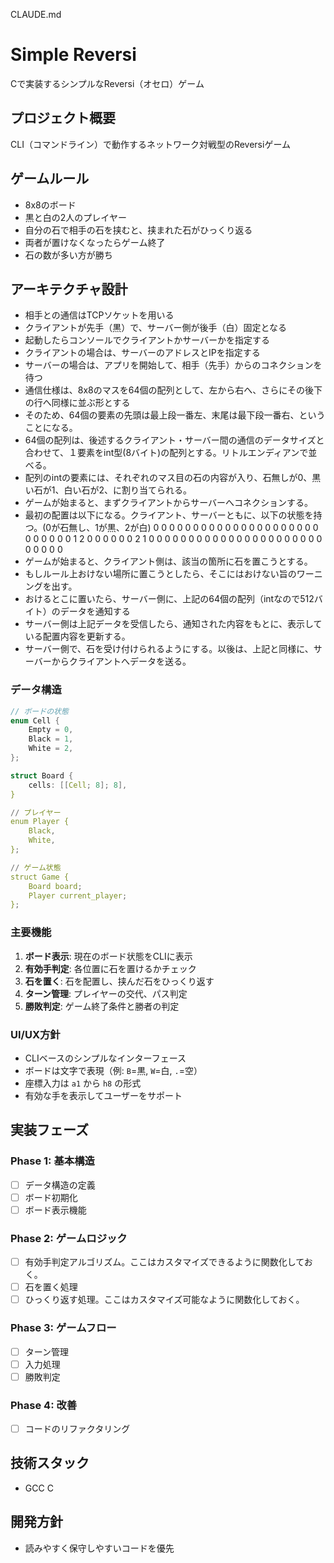 CLAUDE.md

# Simple Reversi

Cで実装するシンプルなReversi（オセロ）ゲーム

## プロジェクト概要

CLI（コマンドライン）で動作するネットワーク対戦型のReversiゲーム

## ゲームルール
- 8x8のボード
- 黒と白の2人のプレイヤー
- 自分の石で相手の石を挟むと、挟まれた石がひっくり返る
- 両者が置けなくなったらゲーム終了
- 石の数が多い方が勝ち

## アーキテクチャ設計
- 相手との通信はTCPソケットを用いる
- クライアントが先手（黒）で、サーバー側が後手（白）固定となる
- 起動したらコンソールでクライアントかサーバーかを指定する
- クライアントの場合は、サーバーのアドレスとIPを指定する
- サーバーの場合は、アプリを開始して、相手（先手）からのコネクションを待つ
- 通信仕様は、8x8のマスを64個の配列として、左から右へ、さらにその後下の行へ同様に並ぶ形とする
- そのため、64個の要素の先頭は最上段一番左、末尾は最下段一番右、ということになる。
- 64個の配列は、後述するクライアント・サーバー間の通信のデータサイズと合わせて、１要素をint型(8バイト)の配列とする。リトルエンディアンで並べる。
- 配列のintの要素には、それぞれのマス目の石の内容が入り、石無しが0、黒い石が1、白い石が2、に割り当てられる。
- ゲームが始まると、まずクライアントからサーバーへコネクションする。
- 最初の配置は以下になる。クライアント、サーバーともに、以下の状態を持つ。(0が石無し、1が黒、2が白)
0 0 0 0 0 0 0 0
0 0 0 0 0 0 0 0
0 0 0 0 0 0 0 0
0 0 0 1 2 0 0 0
0 0 0 2 1 0 0 0
0 0 0 0 0 0 0 0
0 0 0 0 0 0 0 0
0 0 0 0 0 0 0 0
- ゲームが始まると、クライアント側は、該当の箇所に石を置こうとする。
- もしルール上おけない場所に置こうとしたら、そこにはおけない旨のワーニングを出す。
- おけるとこに置いたら、サーバー側に、上記の64個の配列（intなので512バイト）のデータを通知する
- サーバー側は上記データを受信したら、通知された内容をもとに、表示している配置内容を更新する。
- サーバー側で、石を受け付けられるようにする。以後は、上記と同様に、サーバーからクライアントへデータを送る。

### データ構造
```C
// ボードの状態
enum Cell {
    Empty = 0,
    Black = 1,
    White = 2,
};

struct Board {
    cells: [[Cell; 8]; 8],
}

// プレイヤー
enum Player {
    Black,
    White,
};

// ゲーム状態
struct Game {
    Board board;
    Player current_player;
};
```

### 主要機能

1. **ボード表示**: 現在のボード状態をCLIに表示
2. **有効手判定**: 各位置に石を置けるかチェック
3. **石を置く**: 石を配置し、挟んだ石をひっくり返す
4. **ターン管理**: プレイヤーの交代、パス判定
5. **勝敗判定**: ゲーム終了条件と勝者の判定

### UI/UX方針

- CLIベースのシンプルなインターフェース
- ボードは文字で表現（例: `B`=黒, `W`=白, `.`=空）
- 座標入力は `a1` から `h8` の形式
- 有効な手を表示してユーザーをサポート

## 実装フェーズ

### Phase 1: 基本構造
- [ ] データ構造の定義
- [ ] ボード初期化
- [ ] ボード表示機能

### Phase 2: ゲームロジック
- [ ] 有効手判定アルゴリズム。ここはカスタマイズできるように関数化しておく。
- [ ] 石を置く処理
- [ ] ひっくり返す処理。ここはカスタマイズ可能なように関数化しておく。

### Phase 3: ゲームフロー
- [ ] ターン管理
- [ ] 入力処理
- [ ] 勝敗判定

### Phase 4: 改善
- [ ] コードのリファクタリング

## 技術スタック
- GCC C

## 開発方針
- 読みやすく保守しやすいコードを優先
